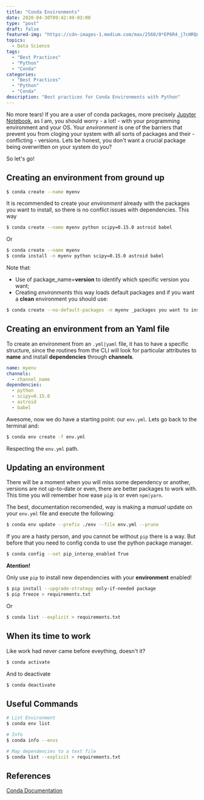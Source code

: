 ```yaml
---
title: "Conda Environments"
date: 2020-04-30T09:42:49-03:00
type: "post"
draft: false
featured-img: "https://cdn-images-1.medium.com/max/2560/0*EP6R4_j7cHRQnx8z"
topics:
  - Data Science
tags:
  - "Best Practices"
  - "Python"
  - "Conda"
categories:
  - "Best Practices"
  - "Python"
  - "Conda"
description: "Best practices for Conda Environments with Python"
---
```


No more tears!
If you are a user of conda packages, more precisely [Jupyter Notebook](), as I am, you should worry - a lot! - with your programming environment and your OS. Your _environment_ is one of the barriers that prevent you from cloging your system with all sorts of packages and their - conflicting - versions. Lets be honest, you don't want a crucial package being overwritten on your system do you?

So let's go!

<!--!more-->

## Creating an environment from ground up

```bash
$ conda create --name myenv
```

It is recommended to create your _environment_ already with the packages you want to install, so there is no conflict issues with dependencies. This way

```bash
$ conda create --name myenv python scipy=0.15.0 astroid babel
```

Or

```bash
$ conda create --name myenv
$ conda install -n myenv python scipy=0.15.0 astroid babel
```

Note that:

- Use of package_name=**version** to identify which specific version you want;
- Creating _environments_ this way loads default packages and if you want a **clean** environment you should use:

```bash
$ conda create --no-default-packages -n myenv _packages you want to install_
```

## Creating an environment from an Yaml file

To create an environment from an `.yml|yaml` file, it has to have a specific structure, since the routines from the CLI will look for particular attributes to **name** and install **dependencies** through **channels**.

```yaml
name: myenv
channels:
  - channel_name
dependencies:
  - python
  - scipy=0.15.0
  - astroid
  - babel
```

Awesome, now we do have a starting point: our `env.yml`. Lets go back to the terminal and:

```bash
$ conda env create -f env.yml
```

Respecting the `env.yml` path.

## Updating an environment

There will be a moment when you will miss some dependency or another, versions are not up-to-date or even, there are better packages to work with. This time you will remember how ease `pip` is or even `npm|yarn`.

The best, documentation recomended, way is making a _manual_ update on your `env.yml` file and execute the following:

```bash
$ conda env update --prefix ./env --file env.yml --prune
```

If you are a hasty person, and you cannot be without `pip` there is a way. But before that you need to config conda to use the python package manager.

```bash
$ conda config --set pip_interop_enabled True
```

**Atention!**

Only use `pip` to install new dependencies with your **environment** enabled!

```bash
$ pip install --upgrade-strategy only-if-needed package
$ pip freeze > requirements.txt
```

Or

```bash
$ conda list --explicit > requirements.txt
```

## When its time to work

Like work had never came before eveything, doesn't it?

```bash
$ conda activate
```

And to deactivate

```bash
$ conda deactivate
```

## Useful Commands

```bash
# List Environment
$ conda env list

# Info
$ conda info --envs

# Map dependencies to a text file
$ conda list --explicit > requirements.txt
```

## References

[Conda Documentation](https://docs.conda.io/projects/conda/en/latest/user-guide/tasks/manage-environments.html)
